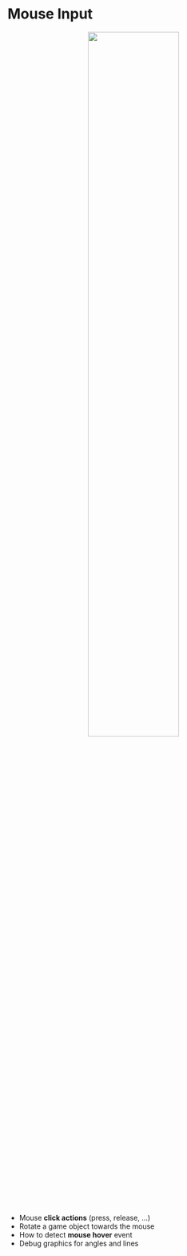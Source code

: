 # Mouse Input

<p align="center">
  <img width="60%" src="https://user-images.githubusercontent.com/6860637/64202250-9c05a300-ce88-11e9-9d43-868bddeda470.png">
</p>

- Mouse **click actions** (press, release, ...)
- Rotate a game object towards the mouse
- How to detect **mouse hover** event
- Debug graphics for angles and lines
